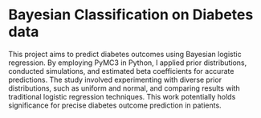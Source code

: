 # Bayesian Classification on Diabetes data
  This project aims to predict diabetes outcomes using Bayesian logistic regression. By employing PyMC3 in Python, I applied prior distributions, conducted simulations, and estimated beta coefficients for accurate predictions. The study involved experimenting with diverse prior distributions, such as uniform and normal, and comparing results with traditional logistic regression techniques. This work potentially holds significance for precise diabetes outcome prediction in patients.
